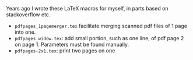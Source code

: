 
Years ago I wrote these LaTeX macros for myself, in parts based on stackoverflow etc.
 * `pdfpages_1pagemerger.tex` facilitate merging scanned pdf files of 1 page into one.
 * `pdfpages_widow.tex`: add small portion, such as one line, of pdf page 2 on page 1. Parameters must be found manually.
 * `pdfpages-2x1.tex`: print two pages on one
